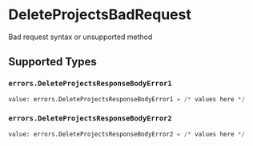 # DeleteProjectsBadRequest

Bad request syntax or unsupported method


## Supported Types

### `errors.DeleteProjectsResponseBodyError1`

```python
value: errors.DeleteProjectsResponseBodyError1 = /* values here */
```

### `errors.DeleteProjectsResponseBodyError2`

```python
value: errors.DeleteProjectsResponseBodyError2 = /* values here */
```

